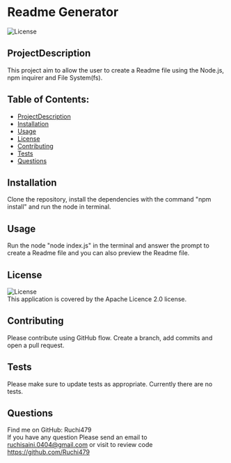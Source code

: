 # Readme Generator

  ![License](https://img.shields.io/badge/license-Apache%202.0-red.svg)

  ## ProjectDescription
  This project aim to allow the user to create a Readme file using the Node.js, npm inquirer and File System(fs).

  ## Table of Contents:
  * [ProjectDescription](#ProjectDescription)
  * [Installation](#Installation)
  * [Usage](#Usage)
  * [License](#license)
  * [Contributing](#Contributing)
  * [Tests](#Tests)
  * [Questions](#Questions)


  ## Installation
  Clone the repository, install the dependencies with the command "npm install" and run the node in terminal.


  ## Usage
   Run the node "node index.js" in the terminal and answer the prompt to create a Readme file and you can also preview the Readme file.


  ## License
  ![License](https://img.shields.io/badge/license-Apache%202.0-red.svg) </br>
  This application is covered by the Apache Licence 2.0 license.


  ## Contributing
  Please contribute using GitHub flow. Create a branch, add commits and open a pull request.


  ## Tests
  Please make sure to update tests as appropriate. Currently there are no tests.


  ## Questions
  Find me on GitHub: Ruchi479 </br>
  If you have any question Please send an email to ruchisaini.0404@gmail.com or visit to review code https://github.com/Ruchi479
  
